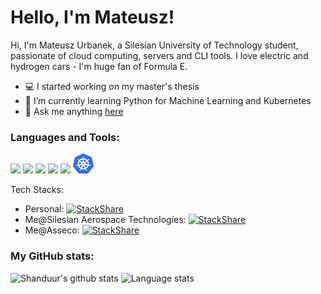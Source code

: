 # Hello, I'm Mateusz!

Hi, I'm Mateusz Urbanek, a Silesian University of Technology student, passionate of cloud computing, servers and CLI tools. 
I love electric and hydrogen cars - I'm huge fan of Formula E.

- 💻 I started working on my master's thesis
- 🌱 I’m currently learning Python for Machine Learning and Kubernetes
- 💬 Ask me anything [here](https://github.com/Shanduur/shanduur/issues)

### Languages and Tools: 

<code><a href="https://github.com/topics/python"><img height="32" src="https://upload.wikimedia.org/wikipedia/commons/0/05/Go_Logo_Blue.svg"></a></code>
<code><a href="https://github.com/topics/go"><img height="32" src="https://upload.wikimedia.org/wikipedia/commons/c/c3/Python-logo-notext.svg"></a></code>
<code><a href="https://github.com/topics/c"><img height="32" src="https://iconape.com/wp-content/png_logo_vector/c-programming-language-logo.png"></a></code>
<code><a href="https://github.com/topics/postgresql"><img height="32" src="https://upload.wikimedia.org/wikipedia/commons/2/29/Postgresql_elephant.svg"></a></code>
<code><a href="https://github.com/topics/docker"><img height="32" src="https://www.docker.com/sites/default/files/d8/styles/role_icon/public/2019-07/Moby-logo.png"></a></code> 
<code><a href="https://github.com/topics/kubernetes"><img height="32" src="https://raw.githubusercontent.com/kubernetes/kubernetes/master/logo/logo.svg"></a></code>    

Tech Stacks:
- Personal: [![StackShare](http://img.shields.io/badge/tech-stack-0690fa.svg?style=flat)](https://stackshare.io/shanduur/my-stack)
- Me@Silesian Aerospace Technologies: [![StackShare](http://img.shields.io/badge/tech-stack-0690fa.svg?style=flat)](https://stackshare.io/shanduur/silesian-aerospace-technologies)
- Me@Asseco: [![StackShare](http://img.shields.io/badge/tech-stack-0690fa.svg?style=flat)](https://stackshare.io/shanduur/silesian-aerospace-technologies)

### My GitHub stats:

![Shanduur's github stats](https://github-readme-stats.vercel.app/api?username=shanduur&show_icons=true&count_private=true)
![Language stats](https://github-readme-stats.vercel.app/api/top-langs/?username=shanduur&layout=compact&exclude_repo=shanduur.github.io)
